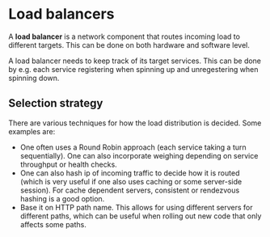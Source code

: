 # Load balancers

A **load balancer** is a network component that routes incoming load to
different targets. This can be done on both hardware and software level.

A load balancer needs to keep track of its target services. This can be done by
e.g. each service registering when spinning up and unregestering when spinning
down.

## Selection strategy

There are various techniques for how the load distribution is decided. Some
examples are:

- One often uses a Round Robin approach (each service taking a turn
  sequentially). One can also incorporate weighing depending on service
  throughput or health checks.
- One can also hash ip of incoming traffic to decide how it is routed (which is
  very useful if one also uses caching or some server-side session). For cache
  dependent servers, consistent or rendezvous hashing is a good option.
- Base it on HTTP path name. This allows for using different servers for
  different paths, which can be useful when rolling out new code that only
  affects some paths.
